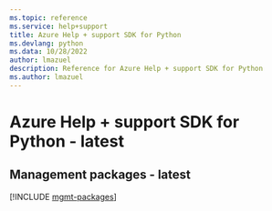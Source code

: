 ```yaml
---
ms.topic: reference
ms.service: help+support
title: Azure Help + support SDK for Python
ms.devlang: python
ms.data: 10/28/2022
author: lmazuel
description: Reference for Azure Help + support SDK for Python
ms.author: lmazuel
---
```

# Azure Help + support SDK for Python - latest

## Management packages - latest
[!INCLUDE [mgmt-packages](help-+-support-mgmt-index.md)]
